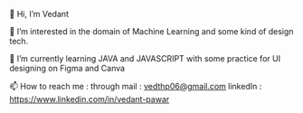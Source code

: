 👋 Hi, I’m Vedant

👀 I’m interested in the domain of Machine Learning and some kind of design tech.

🌱 I’m currently learning JAVA and JAVASCRIPT with some practice for UI designing on Figma and Canva

📫 How to reach me : through mail : vedthp06@gmail.com 
linkedIn : https://www.linkedin.com/in/vedant-pawar

<!---
codderv006/codderv006 is a ✨ special ✨ repository because its `README.md` (this file) appears on your GitHub profile.
You can click the Preview link to take a look at your changes.
--->
